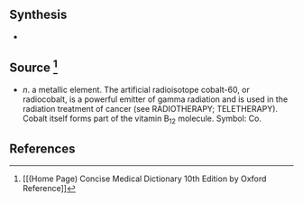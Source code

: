 ## Synthesis
- 
## Source [^1]
- $n$. a metallic element. The artificial radioisotope cobalt-60, or radiocobalt, is a powerful emitter of gamma radiation and is used in the radiation treatment of cancer (see RADIOTHERAPY; TELETHERAPY). Cobalt itself forms part of the vitamin $\mathrm{B}_{12}$ molecule. Symbol: Co.
## References

[^1]: [[(Home Page) Concise Medical Dictionary 10th Edition by Oxford Reference]]